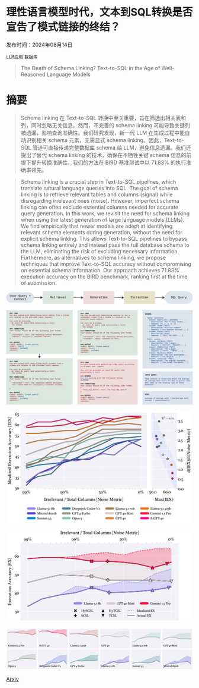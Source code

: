 # 理性语言模型时代，文本到SQL转换是否宣告了模式链接的终结？

发布时间：2024年08月14日

`LLM应用` `数据库`

> The Death of Schema Linking? Text-to-SQL in the Age of Well-Reasoned Language Models

# 摘要

> Schema linking 在 Text-to-SQL 转换中至关重要，旨在筛选出相关表和列，同时忽略无关信息。然而，不完善的 schema linking 可能导致关键列被遗漏，影响查询准确性。我们研究发现，新一代 LLM 在生成过程中能自动识别相关 schema 元素，无需显式 schema linking。因此，Text-to-SQL 管道可直接传递完整数据库 schema 给 LLM，避免信息遗漏。我们还提出了替代 schema linking 的技术，确保在不牺牲关键 schema 信息的前提下提升转换准确性。我们的方法在 BIRD 基准测试中以 71.83% 的执行准确率领先。

> Schema linking is a crucial step in Text-to-SQL pipelines, which translate natural language queries into SQL. The goal of schema linking is to retrieve relevant tables and columns (signal) while disregarding irrelevant ones (noise). However, imperfect schema linking can often exclude essential columns needed for accurate query generation. In this work, we revisit the need for schema linking when using the latest generation of large language models (LLMs). We find empirically that newer models are adept at identifying relevant schema elements during generation, without the need for explicit schema linking. This allows Text-to-SQL pipelines to bypass schema linking entirely and instead pass the full database schema to the LLM, eliminating the risk of excluding necessary information. Furthermore, as alternatives to schema linking, we propose techniques that improve Text-to-SQL accuracy without compromising on essential schema information. Our approach achieves 71.83\% execution accuracy on the BIRD benchmark, ranking first at the time of submission.

![理性语言模型时代，文本到SQL转换是否宣告了模式链接的终结？](../../../paper_images/2408.07702/x1.png)

![理性语言模型时代，文本到SQL转换是否宣告了模式链接的终结？](../../../paper_images/2408.07702/x2.png)

![理性语言模型时代，文本到SQL转换是否宣告了模式链接的终结？](../../../paper_images/2408.07702/x3.png)

![理性语言模型时代，文本到SQL转换是否宣告了模式链接的终结？](../../../paper_images/2408.07702/x4.png)

![理性语言模型时代，文本到SQL转换是否宣告了模式链接的终结？](../../../paper_images/2408.07702/x5.png)

[Arxiv](https://arxiv.org/abs/2408.07702)